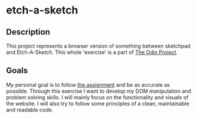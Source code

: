 # etch-a-sketch

## Description
This project represents a browser version of something between sketchpad and Etch-A-Sketch. This whole 'exercise' is a part of [The Odin Project](https://www.theodinproject.com). 

## Goals
My personal goal is to follow [the assignment](https://www.theodinproject.com/lessons/foundations-etch-a-sketch) and be as accurate as possible. Through this exercise I want to develop my DOM manipulation and problem solving skills. I will mainly focus on the functionality and visuals of the website. I will also try to follow some principles of a clean, maintainable and readable code.